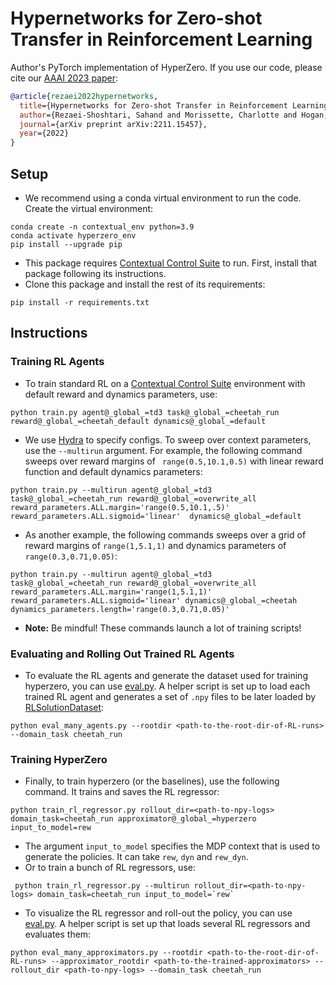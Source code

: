 # Hypernetworks for Zero-shot Transfer in Reinforcement Learning
Author's PyTorch implementation of HyperZero. If you use our code, please cite our [AAAI 2023 paper](https://arxiv.org/abs/2211.15457):

```bib
@article{rezaei2022hypernetworks,
  title={Hypernetworks for Zero-shot Transfer in Reinforcement Learning},
  author={Rezaei-Shoshtari, Sahand and Morissette, Charlotte and Hogan, Francois Robert and Dudek, Gregory and Meger, David},
  journal={arXiv preprint arXiv:2211.15457},
  year={2022}
}
```

## Setup
* We recommend using a conda virtual environment to run the code.
Create the virtual environment:
```commandline
conda create -n contextual_env python=3.9
conda activate hyperzero_env
pip install --upgrade pip
```
* This package requires [Contextual Control Suite](https://github.com/SAIC-MONTREAL/contextual-control-suite) 
to run. First, install that package following its instructions.
* Clone this package and install the rest of its requirements:
```commandline
pip install -r requirements.txt
```

## Instructions
### Training RL Agents
* To train standard RL on a [Contextual Control Suite](https://github.com/SAIC-MONTREAL/contextual-control-suite) environment with default reward and dynamics parameters, use:
```commandline
python train.py agent@_global_=td3 task@_global_=cheetah_run reward@_global_=cheetah_default dynamics@_global_=default
```
* We use [Hydra](https://github.com/facebookresearch/hydra) to specify configs. To sweep over context parameters,
use the `--multirun` argument. For example, the following command sweeps over reward margins of ` range(0.5,10.1,0.5)` 
with linear reward function and default dynamics parameters:
```commandline
python train.py --multirun agent@_global_=td3 task@_global_=cheetah_run reward@_global_=overwrite_all reward_parameters.ALL.margin='range(0.5,10.1,.5)' reward_parameters.ALL.sigmoid='linear'  dynamics@_global_=default
```
* As another example, the following commands sweeps over a grid of reward margins of `range(1,5.1,1)` and dynamics 
parameters of `range(0.3,0.71,0.05)`:
```commandline
python train.py --multirun agent@_global_=td3 task@_global_=cheetah_run reward@_global_=overwrite_all reward_parameters.ALL.margin='range(1,5.1,1)' reward_parameters.ALL.sigmoid='linear' dynamics@_global_=cheetah dynamics_parameters.length='range(0.3,0.71,0.05)'
```
* **Note:** Be mindful! These commands launch a lot of training scripts! 

### Evaluating and Rolling Out Trained RL Agents
* To evaluate the RL agents and generate the dataset used for training hyperzero, you can use [eval.py](eval.py). 
A helper script is set up to load each trained RL agent and generates a set of `.npy` files to be later loaded 
by [RLSolutionDataset](utils/dataset.py):
```commandline
python eval_many_agents.py --rootdir <path-to-the-root-dir-of-RL-runs> --domain_task cheetah_run
```

### Training HyperZero
* Finally, to train hyperzero (or the baselines), use the following command. It trains and saves the RL regressor:
```commandline
python train_rl_regressor.py rollout_dir=<path-to-npy-logs> domain_task=cheetah_run approximator@_global_=hyperzero input_to_model=rew
```
* The argument `input_to_model` specifies the MDP context that is used to generate the policies. It can take `rew`, 
`dyn` and `rew_dyn`.
* Or to train a bunch of RL regressors, use:
```commandline
 python train_rl_regressor.py --multirun rollout_dir=<path-to-npy-logs> domain_task=cheetah_run input_to_model=`rew`
```
* To visualize the RL regressor and roll-out the policy, you can use [eval.py](eval.py). A helper script is set up that
loads several RL regressors and evaluates them:
```commandline
python eval_many_approximators.py --rootdir <path-to-the-root-dir-of-RL-runs> --approximator_rootdir <path-to-the-trained-approximators> --rollout_dir <path-to-npy-logs> --domain_task cheetah_run
```
